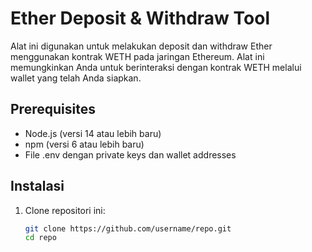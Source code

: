 # Ether Deposit & Withdraw Tool

Alat ini digunakan untuk melakukan deposit dan withdraw Ether menggunakan kontrak WETH pada jaringan Ethereum. Alat ini memungkinkan Anda untuk berinteraksi dengan kontrak WETH melalui wallet yang telah Anda siapkan.

## Prerequisites

- Node.js (versi 14 atau lebih baru)
- npm (versi 6 atau lebih baru)
- File .env dengan private keys dan wallet addresses

## Instalasi

1. Clone repositori ini:

   ```bash
   git clone https://github.com/username/repo.git
   cd repo
